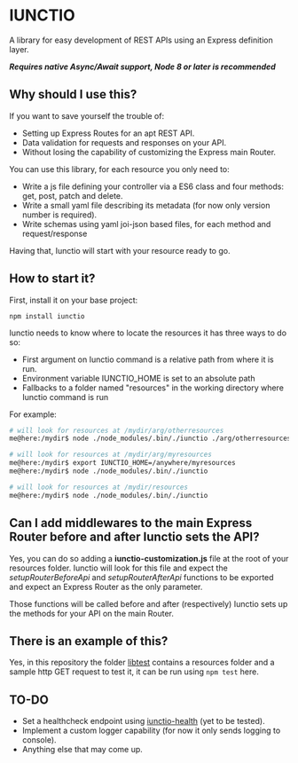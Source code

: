 # IUNCTIO
A library for easy development of REST APIs using an Express definition layer.

***Requires native Async/Await support, Node 8 or later is recommended***

## Why should I use this?
If you want to save yourself the trouble of:
- Setting up Express Routes for an apt REST API.
- Data validation for requests and responses on your API.
- Without losing the capability of customizing the Express main Router.

You can use this library, for each resource you only need to:

- Write a js file defining your controller via a ES6 class and four methods: get, post, patch and delete.
- Write a small yaml file describing its metadata (for now only version number is required).
- Write schemas using yaml joi-json based files, for each method and request/response

Having that, Iunctio will start with your resource ready to go.

## How to start it?
First, install it on your base project:

```
npm install iunctio
```

Iunctio needs to know where to locate the resources it has three ways to do so:

- First argument on Iunctio command is a relative path from where it is run.
- Environment variable IUNCTIO_HOME is set to an absolute path
- Fallbacks to a folder named "resources" in the working directory where Iunctio command is run

For example:

```bash
# will look for resources at /mydir/arg/otherresources
me@here:/mydir$ node ./node_modules/.bin/./iunctio ./arg/otherresources

# will look for resources at /mydir/arg/myresources
me@here:/mydir$ export IUNCTIO_HOME=/anywhere/myresources
me@here:/mydir$ node ./node_modules/.bin/./iunctio

# will look for resources at /mydir/resources
me@here:/mydir$ node ./node_modules/.bin/./iunctio
```

## Can I add middlewares to the main Express Router before and after Iunctio sets the API?
Yes, you can do so adding a **iunctio-customization.js** file at the root of your resources folder. Iunctio will look for this file and expect the *setupRouterBeforeApi* and *setupRouterAfterApi* functions to be exported and expect an Express Router as the only parameter.

Those functions will be called before and after (respectively) Iunctio sets up the methods for your API on the main Router.

## There is an example of this?
Yes, in this repository the folder [libtest](libtest) contains a resources folder and a sample http GET request to test it, it can be run using `npm test` here.

## TO-DO

- Set a healthcheck endpoint using [iunctio-health](https://github.com/arthmoeros/iunctio-health) (yet to be tested).
- Implement a custom logger capability (for now it only sends logging to console).
- Anything else that may come up.
